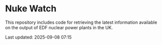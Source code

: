 # Nuke Watch

This repository includes code for retrieving the latest information available on the output of EDF nuclear power plants in the UK.

Last updated: 2025-09-08 07:15